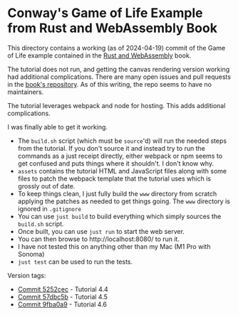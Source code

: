 # Conway's Game of Life Example from Rust and WebAssembly Book

This directory contains a working (as of 2024-04-19) commit of the Game of Life example contained
in the [Rust and WebAssembly](https://rustwasm.github.io/docs/book/introduction.html#rust--and-webassembly-)
book.

The tutorial does not run, and getting the canvas rendering version working had additional complications.
There are many open issues and pull requests in the [book's repository](https://github.com/rustwasm/book).
As of this writing, the repo seems to have no maintainers.

The tutorial leverages webpack and node for hosting. This adds additional complications.

I was finally able to get it working.

* The `build.sh` script (which must be `source`'d) will run the needed steps from the tutorial. If you
don't source it and instead try to run the commands as a just receipt directly, either webpack or npm
seems to get confused and puts things where it shouldn't. I don't know why.
* `assets` contains the tutorial HTML and JavaScript files along with some files to patch the webpack
template that the tutorial uses which is grossly out of date.
* To keep things clean, I just fully build the `www` directory from scratch applying the patches
as needed to get things going. The `www` directory is ignored in `.gitignore`
* You can use `just build` to build everything which simply sources the `build.sh` script.
* Once built, you can use `just run` to start the web server.
* You can then browse to http://localhost:8080/ to run it.
* I have not tested this on anything other than my Mac (M1 Pro with Sonoma)
* `just test` can be used to run the tests.

Version tags:
* [Commit 5252cec](https://github.com/ptdecker/wasm/commit/5252cec2a8f6cb1a8bb2cb2d46a0939372b6fbc1) - Tutorial 4.4
* [Commit 57dbc5b](https://github.com/ptdecker/wasm/commit/57dbc5ba341eaa479a14b314ee5b01f2b4f77601) - Tutorial 4.5
* [Commit 9fba0a9](https://github.com/ptdecker/wasm/commit/9fba0a9d27b94989ab3712721cb678a5b0f80974) - Tutorial 4.6
